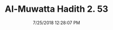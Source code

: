 ---
title        : "Al-Muwatta Hadith 2. 53"
date         : 7/25/2018 12:28:07 PM
draft        : false
type         : "hadith"
layout       : "hadith"
BookCode     : "AMH"
VolumeNumber : "2"
HadithNumber : "53"
categories  :  ["Purity - What to Do in the Event of Bleeding from a Wound or a Nose-Bleed"]
---